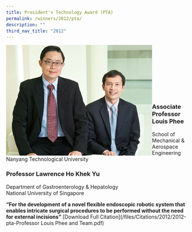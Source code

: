 ```yaml
---
title: President's Technology Award (PTA)
permalink: /winners/2012/pta/
description: ""
third_nav_title: "2012"
---
```

<img src="/images/Winners/2012/2012-pta-team.jpg" alt="2012 PTA Team" style="width:400px" align="left"/><br><br><br><br><br><br><br><br>

### **Associate Professor Louis Phee**  

School of Mechanical & Aerospace Engineering<br> 
Nanyang Technological University

### **Professor Lawrence Ho Khek Yu**
Department of Gastroenterology & Hepatology<br>
National University of Singapore

<b>“For the development of a novel flexible endoscopic robotic system that enables intricate surgical procedures to be performed without the need for external incisions”</b> [Download Full Citation](/files/Citations/2012/2012-pta-Professor Louis Phee and Team.pdf)
<br><br><br>